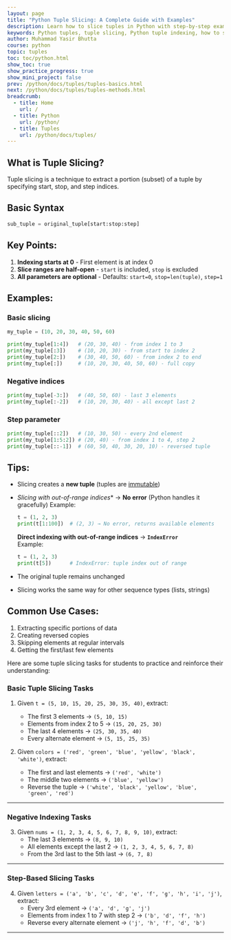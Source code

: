 ```yaml
---
layout: page
title: "Python Tuple Slicing: A Complete Guide with Examples"
description: Learn how to slice tuples in Python with step-by-step examples. Master tuple indexing, slicing syntax (start:stop:step), and immutable operations for efficient coding.
keywords: Python tuples, tuple slicing, Python tuple indexing, how to slice tuples, tuple vs list, Python immutable sequences, tuple operations, Python data structures, tuple examples, Python slicing syntax
author: Muhammad Yasir Bhutta
course: python
topic: tuples
toc: toc/python.html
show_toc: true
show_practice_progress: true
show_mini_project: false
prev: /python/docs/tuples/tuples-basics.html
next: /python/docs/tuples/tuples-methods.html
breadcrumb:
  - title: Home
    url: /
  - title: Python
    url: /python/
  - title: Tuples
    url: /python/docs/tuples/
---
```


## What is Tuple Slicing?
Tuple slicing is a technique to extract a portion (subset) of a tuple by specifying start, stop, and step indices.

## Basic Syntax
```python
sub_tuple = original_tuple[start:stop:step]
```

## Key Points:
1. **Indexing starts at 0** - First element is at index 0
2. **Slice ranges are half-open** - `start` is included, `stop` is excluded
3. **All parameters are optional** - Defaults: `start=0`, `stop=len(tuple)`, `step=1`

## Examples:

### Basic slicing
```python
my_tuple = (10, 20, 30, 40, 50, 60)

print(my_tuple[1:4])   # (20, 30, 40) - from index 1 to 3
print(my_tuple[:3])    # (10, 20, 30) - from start to index 2
print(my_tuple[2:])    # (30, 40, 50, 60) - from index 2 to end
print(my_tuple[:])     # (10, 20, 30, 40, 50, 60) - full copy
```

### Negative indices
```python
print(my_tuple[-3:])   # (40, 50, 60) - last 3 elements
print(my_tuple[:-2])   # (10, 20, 30, 40) - all except last 2
```

### Step parameter
```python
print(my_tuple[::2])   # (10, 30, 50) - every 2nd element
print(my_tuple[1:5:2]) # (20, 40) - from index 1 to 4, step 2
print(my_tuple[::-1])  # (60, 50, 40, 30, 20, 10) - reversed tuple
```

## Tips:
- Slicing creates a **new tuple** (tuples are [immutable](../data-types/immutable.md))
- *Slicing with out-of-range indices** → **No error** (Python handles it gracefully)
  Example:
   ```python
   t = (1, 2, 3)
   print(t[1:100])  # (2, 3) → No error, returns available elements
   ```

   **Direct indexing with out-of-range indices** → **`IndexError`**  
   Example:
   ```python
   t = (1, 2, 3)
   print(t[5])      # IndexError: tuple index out of range
   ```
- The original tuple remains unchanged
- Slicing works the same way for other sequence types (lists, strings)

## Common Use Cases:
1. Extracting specific portions of data
2. Creating reversed copies
3. Skipping elements at regular intervals
4. Getting the first/last few elements

Here are some tuple slicing tasks for students to practice and reinforce their understanding:

### **Basic Tuple Slicing Tasks**
1. Given `t = (5, 10, 15, 20, 25, 30, 35, 40)`, extract:
   - The first 3 elements → `(5, 10, 15)`
   - Elements from index 2 to 5 → `(15, 20, 25, 30)`
   - The last 4 elements → `(25, 30, 35, 40)`
   - Every alternate element → `(5, 15, 25, 35)`

2. Given `colors = ('red', 'green', 'blue', 'yellow', 'black', 'white')`, extract:
   - The first and last elements → `('red', 'white')`
   - The middle two elements → `('blue', 'yellow')`
   - Reverse the tuple → `('white', 'black', 'yellow', 'blue', 'green', 'red')`

---

### **Negative Indexing Tasks**
3. Given `nums = (1, 2, 3, 4, 5, 6, 7, 8, 9, 10)`, extract:
   - The last 3 elements → `(8, 9, 10)`
   - All elements except the last 2 → `(1, 2, 3, 4, 5, 6, 7, 8)`
   - From the 3rd last to the 5th last → `(6, 7, 8)`

---

### **Step-Based Slicing Tasks**
4. Given `letters = ('a', 'b', 'c', 'd', 'e', 'f', 'g', 'h', 'i', 'j')`, extract:
   - Every 3rd element → `('a', 'd', 'g', 'j')`
   - Elements from index 1 to 7 with step 2 → `('b', 'd', 'f', 'h')`
   - Reverse every alternate element → `('j', 'h', 'f', 'd', 'b')`

---
